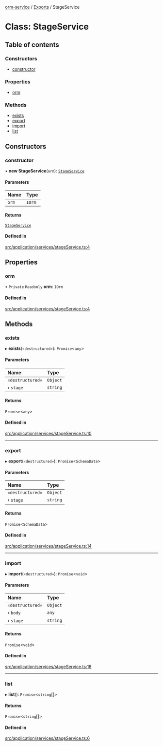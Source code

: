 [orm-service](../README.md) / [Exports](../modules.md) / StageService

# Class: StageService

## Table of contents

### Constructors

- [constructor](StageService.md#constructor)

### Properties

- [orm](StageService.md#orm)

### Methods

- [exists](StageService.md#exists)
- [export](StageService.md#export)
- [import](StageService.md#import)
- [list](StageService.md#list)

## Constructors

### constructor

• **new StageService**(`orm`): [`StageService`](StageService.md)

#### Parameters

| Name | Type |
| :------ | :------ |
| `orm` | `IOrm` |

#### Returns

[`StageService`](StageService.md)

#### Defined in

[src/application/services/stageService.ts:4](https://github.com/lambda-orm/lambdaorm-svc/blob/454fa1df10e472bc978f8a973a986e73b6e90794/src/application/services/stageService.ts#L4)

## Properties

### orm

• `Private` `Readonly` **orm**: `IOrm`

#### Defined in

[src/application/services/stageService.ts:4](https://github.com/lambda-orm/lambdaorm-svc/blob/454fa1df10e472bc978f8a973a986e73b6e90794/src/application/services/stageService.ts#L4)

## Methods

### exists

▸ **exists**(`«destructured»`): `Promise`\<`any`\>

#### Parameters

| Name | Type |
| :------ | :------ |
| `«destructured»` | `Object` |
| › `stage` | `string` |

#### Returns

`Promise`\<`any`\>

#### Defined in

[src/application/services/stageService.ts:10](https://github.com/lambda-orm/lambdaorm-svc/blob/454fa1df10e472bc978f8a973a986e73b6e90794/src/application/services/stageService.ts#L10)

___

### export

▸ **export**(`«destructured»`): `Promise`\<`SchemaData`\>

#### Parameters

| Name | Type |
| :------ | :------ |
| `«destructured»` | `Object` |
| › `stage` | `string` |

#### Returns

`Promise`\<`SchemaData`\>

#### Defined in

[src/application/services/stageService.ts:14](https://github.com/lambda-orm/lambdaorm-svc/blob/454fa1df10e472bc978f8a973a986e73b6e90794/src/application/services/stageService.ts#L14)

___

### import

▸ **import**(`«destructured»`): `Promise`\<`void`\>

#### Parameters

| Name | Type |
| :------ | :------ |
| `«destructured»` | `Object` |
| › `body` | `any` |
| › `stage` | `string` |

#### Returns

`Promise`\<`void`\>

#### Defined in

[src/application/services/stageService.ts:18](https://github.com/lambda-orm/lambdaorm-svc/blob/454fa1df10e472bc978f8a973a986e73b6e90794/src/application/services/stageService.ts#L18)

___

### list

▸ **list**(): `Promise`\<`string`[]\>

#### Returns

`Promise`\<`string`[]\>

#### Defined in

[src/application/services/stageService.ts:6](https://github.com/lambda-orm/lambdaorm-svc/blob/454fa1df10e472bc978f8a973a986e73b6e90794/src/application/services/stageService.ts#L6)
